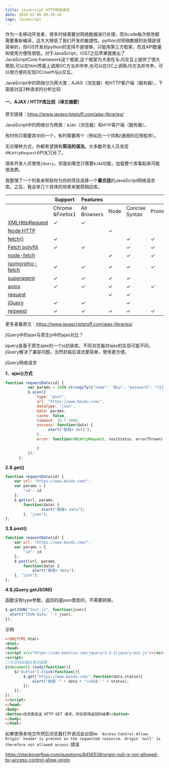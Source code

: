 ```yaml
---
title: javascript HTTP网络请求
date: 2018-02-06 09:39:10
tags: JavaScript
---
```


​     作为一名移动开发者，很多时候需要对网络数据进行处理，而Xcode每次修改都需要重新编译，这大大降低了我们开发的敏捷性。python对网络数据的处理是很简单的，但iOS开发对python的支持不是很够，只能用第三方框架，而且API数量和使用方便性很低。对于JavaScript，iOS7之后苹果就推出了JavaScriptCore.framework这个框架,这个框架为大家在与JS交互上提供了很大帮助,可以在html界面上调用OC方法并传参,也可以在OC上调用JS方法并传参，可以很方便的实现OC/swift与js交互。

JavaScript中的网络分为两大类：AJAX（浏览器）和HTTP客户端（服务器），下面是对这2种请求的分析比较

#### 一、AJAX / HTTP库比较（译文摘要）

原文链接：https://www.javascriptstuff.com/ajax-libraries/

JavaScript中的网络分为两类：`AJAX`（浏览器）和`HTTP`客户端（服务器）。

有时你只需要其中的一个，有时需要两个（例如在一个同构/通用的应用程序）。

无论哪种方式，你都希望拥有**简洁的语法**。大多数开发人员发现`XMLHttpRequest`API太冗长了。

很多开发人员使用`jQuery`，但是如果您只需要`AJAX`功能，加载整个库看起来可能很浪费。

我整理了一个列表来帮助你为你的项目选择一个**最合适**的JavaScript网络请求库。之后，我会举几个具体的场景来推荐相应库。

|                                          | Support          | Features     |      |                |          |         |                 |                      |
| ---------------------------------------- | ---------------- | ------------ | ---- | -------------- | -------- | ------- | --------------- | -------------------- |
|                                          | Chrome &Firefox1 | All Browsers | Node | Concise Syntax | Promises | Native2 | Single Purpose3 | Formal Specification |
| [XMLHttpRequest](https://developer.mozilla.org/en-US/docs/Web/API/XMLHttpRequest) | ✓                | ✓            |      |                |          | ✓       | ✓               | ✓                    |
| [Node HTTP](https://nodejs.org/api/http.html) |                  |              | ✓    |                |          | ✓       | ✓               | ✓                    |
| [fetch()](https://developer.mozilla.org/en-US/docs/Web/API/GlobalFetch/fetch) | ✓                |              |      | ✓              | ✓        | ✓       | ✓               | ✓                    |
| [Fetch polyfill](https://github.com/github/fetch) | ✓                | ✓            |      | ✓              | ✓        |         | ✓               | ✓                    |
| [node-fetch](https://github.com/bitinn/node-fetch) |                  |              | ✓    | ✓              | ✓        |         | ✓               | ✓                    |
| [isomorphic-fetch](https://github.com/matthew-andrews/isomorphic-fetch) | ✓                | ✓            | ✓    | ✓              | ✓        |         | ✓               | ✓                    |
| [superagent](https://github.com/visionmedia/superagent) | ✓                | ✓            | ✓    | ✓              |          |         | ✓               |                      |
| [axios](https://github.com/mzabriskie/axios) | ✓                | ✓            | ✓    | ✓              | ✓        |         | ✓               |                      |
| [request](https://github.com/request/request) |                  |              | ✓    | ✓              |          |         | ✓               |                      |
| [jQuery](https://jquery.com/)            | ✓                | ✓            |      | ✓              |          |         |                 |                      |
| [reqwest](https://github.com/ded/reqwest) | ✓                | ✓            | ✓    | ✓              | ✓        |         | ✓               |                      |

更多查看原文：https://www.javascriptstuff.com/ajax-libraries/

jQuery中的ajax与原生js中的ajax对比？

jquery是基于原生ajax的一个js封装库，不同浏览器对ajax的实现可能不同，jQuery解决了兼容问题。当然封装后语法更简单，使用更方便。



jQuery网络请求

**1、ajax()方式**

```javascript
function requestData(id) {  
          var params = JSON.stringify({"name": "张山", "password": "1112222"});
          $.ajax({  
              type: "post",  
              url: "https://www.baidu.com/",  
              dataType: "json",  
              data: params,  
              cache: false,  
              timeout: 10 * 1000,  
              success: function(data) {  
                   alert("数据+ data");
              },  
              error: function(XMLHttpRequest, textStatus, errorThrown) {  

              }  
          });  
      };  
```

**2.$.get()**

```javascript
function requestData(id) {
    var url: "https://www.baidu.com/";
    var params = {
        "id": id
    };
    $.get(url, params,
        function(data) {
    			alert("数据+ data");
        }, "json");
};
```
**3.$.post()**

```javascript
function requestData(id) {
    var url: "https://www.baidu.com/";
    var params = {
        "id": id
    };
    $.post(url, params,
        function(data) {
			alert("数据+ data");
	}, "json");
};
```


**4.$.jQuery.getJSON()**

函数没有type参数，返回的是json类型的，不需要转换。

```javascript
$.getJSON("test.js", function(json){  
  alert("JSON Data: " + json);  
}); 
```



示例

```html
<!DOCTYPE html>
<html>
<head>
<script src="https://cdn.bootcss.com/jquery/3.3.1/jquery.min.js"></script>
<script>
//在文档加载后激活函数：
$(document).ready(function(){
	$("button").click(function(){
		$.get("https://www.baidu.com/",function(data,status){
			alert("数据：" + data + "\n状态：" + status);
		});
    });
});
</script>
</head>
<body>
<button>向页面发送 HTTP GET 请求，然后获得返回的结果</button>
</body>
</html>
```

如果使用本地文件然后浏览器打开调试会出现`No 'Access-Control-Allow-Origin' header is present on the requested resource. Origin 'null' is therefore not allowed access.`错误

https://stackoverflow.com/questions/8456538/origin-null-is-not-allowed-by-access-control-allow-origin